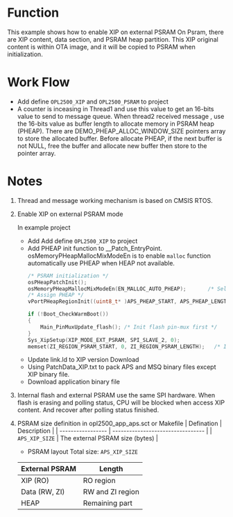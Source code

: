 # Function
This example shows how to enable XIP on external PSRAM
On Psram, there are XIP content, data section, and PSRAM heap partition.
This XIP original content is within OTA image, and it will be copied to PSRAM when initialization.

# Work Flow
- Add define `OPL2500_XIP` and `OPL2500_PSRAM` to project
- A counter is inceasing  in Thread1 and use this value to get an 16-bits value to send to message queue. 
  When thread2 received message , use the 16-bits value as buffer length to allocate memory in PSRAM heap (PHEAP).
  There are DEMO_PHEAP_ALLOC_WINDOW_SIZE pointers array to store the allocated buffer.
  Before allocate PHEAP, if the next buffer is not NULL, free the buffer and allocate new buffer then store to the pointer array.

# Notes
1. Thread and message working mechanism is based on CMSIS RTOS.  

2. Enable XIP on external PSRAM mode
   
   In example project
     - Add Add define `OPL2500_XIP` to project
     - Add PHEAP init function to __Patch_EntryPoint.
        osMemoryPHeapMallocMixModeEn is to enable `malloc` function automatically use PHEAP when HEAP not available.
        ```c
        /* PSRAM initialization */
        osPHeapPatchInit();
        osMemoryPHeapMallocMixModeEn(EN_MALLOC_AUTO_PHEAP);       /* Select to PHEAP mix mode or not */
        /* Assign PHEAP */
        vPortPHeapRegionInit((uint8_t* )APS_PHEAP_START, APS_PHEAP_LENGTH);
        
        if (!Boot_CheckWarmBoot())
        {
            Main_PinMuxUpdate_flash(); /* Init flash pin-mux first */
        }
        Sys_XipSetup(XIP_MODE_EXT_PSRAM, SPI_SLAVE_2, 0);
        memset(ZI_REGION_PSRAM_START, 0, ZI_REGION_PSRAM_LENGTH);   /* Init PSRAM ZI region */
        ```
      - Update link.ld to XIP version
   Download
     - Using PatchData_XIP.txt to pack APS and MSQ binary files except XIP binary file.
     - Download application binary file

3. Internal flash and external PSRAM use the same SPI hardware.
    When flash is erasing and polling status, CPU will be blocked when access XIP content.
    And recover after polling status finished.
    
    
4. PSRAM size definition in opl2500_app_aps.sct or Makefile
    | Defination        | Description                       |
    | ----------------- | --------------------------------- |
    | `APS_XIP_SIZE`    | The external PSRAM size (bytes)   |

    - PSRAM layout
        Total size: `APS_XIP_SIZE`

    | External PSRAM | Length            |
    | -------------- | ----------------- |
    | XIP (RO)       | RO region         |
    | Data (RW, ZI)  | RW and ZI region  |
    | HEAP           | Remaining part    |
